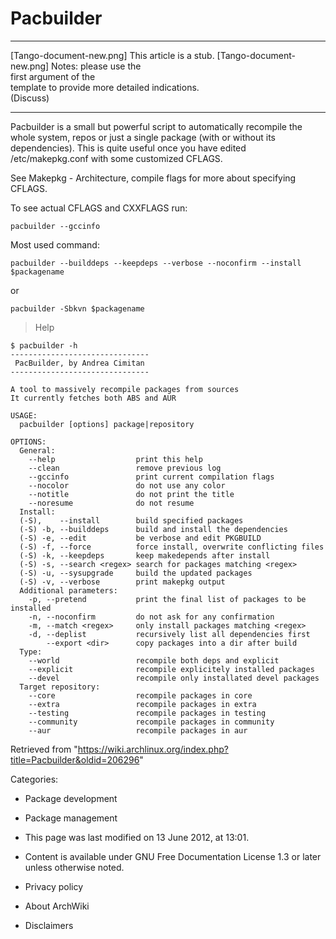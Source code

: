 Pacbuilder
==========

  ------------------------ ------------------------ ------------------------
  [Tango-document-new.png] This article is a stub.  [Tango-document-new.png]
                           Notes: please use the    
                           first argument of the    
                           template to provide more 
                           detailed indications.    
                           (Discuss)                
  ------------------------ ------------------------ ------------------------

Pacbuilder is a small but powerful script to automatically recompile the
whole system, repos or just a single package (with or without its
dependencies). This is quite useful once you have edited
/etc/makepkg.conf with some customized CFLAGS.

See Makepkg - Architecture, compile flags for more about specifying
CFLAGS.

To see actual CFLAGS and CXXFLAGS run:

    pacbuilder --gccinfo

  
 Most used command:

    pacbuilder --builddeps --keepdeps --verbose --noconfirm --install $packagename

or

    pacbuilder -Sbkvn $packagename

> Help

    $ pacbuilder -h
    ------------------------------- 
     PacBuilder, by Andrea Cimitan                                                                                    
    -------------------------------                                                                                   
                                                                                                                     
    A tool to massively recompile packages from sources                                                               
    It currently fetches both ABS and AUR                                                                             

    USAGE:
      pacbuilder [options] package|repository

    OPTIONS:
      General:
        --help                  print this help
        --clean                 remove previous log
        --gccinfo               print current compilation flags
        --nocolor               do not use any color           
        --notitle               do not print the title         
        --noresume              do not resume                  
      Install:                                                 
      (-S),    --install        build specified packages
      (-S) -b, --builddeps      build and install the dependencies
      (-S) -e, --edit           be verbose and edit PKGBUILD
      (-S) -f, --force          force install, overwrite conflicting files
      (-S) -k, --keepdeps       keep makedepends after install
      (-S) -s, --search <regex> search for packages matching <regex>
      (-S) -u, --sysupgrade     build the updated packages
      (-S) -v, --verbose        print makepkg output
      Additional parameters:
        -p, --pretend           print the final list of packages to be installed
        -n, --noconfirm         do not ask for any confirmation
        -m, --match <regex>     only install packages matching <regex>
        -d, --deplist           recursively list all dependencies first
            --export <dir>      copy packages into a dir after build
      Type:
        --world                 recompile both deps and explicit
        --explicit              recompile explicitely installed packages
        --devel                 recompile only installated devel packages
      Target repository:
        --core                  recompile packages in core
        --extra                 recompile packages in extra
        --testing               recompile packages in testing
        --community             recompile packages in community
        --aur                   recompile packages in aur

Retrieved from
"https://wiki.archlinux.org/index.php?title=Pacbuilder&oldid=206296"

Categories:

-   Package development
-   Package management

-   This page was last modified on 13 June 2012, at 13:01.
-   Content is available under GNU Free Documentation License 1.3 or
    later unless otherwise noted.
-   Privacy policy
-   About ArchWiki
-   Disclaimers
